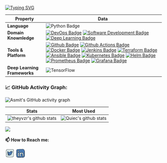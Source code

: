 [![Typing SVG](https://readme-typing-svg.herokuapp.com?color=%2336BCF7&center=true&vCenter=true&width=600&lines=Hi+there+👋,+I+am+Tahe+Yavuzer;+Welcome+to+My+Github+Profile!;+I+am+currently+developing+myself+in+DevOps+field;+Always+learning+new+things)](https://git.io/typing-svg)

Property | Data
--- | --- 
**Language**  | ![Python Badge](https://img.shields.io/badge/-Python-3776AB?style=flat&logo=Python&logoColor=white)
**Domain Knownledge**  | [![DevOps Badge](https://img.shields.io/badge/-DevOps%20-4C0099?style=flat&logoColor=white)](https://github.com/search?q=user%3Atheyvzr&type=Repositories) [![Software Development Badge](https://img.shields.io/badge/-Software%20Development-004C99?style=flat&logoColor=white)](https://github.com/search?q=user%3Atheyvzr&type=Repositories) [![Deep Learning Badge](https://img.shields.io/badge/-Deep%20Learning-000099?style=flat&logoColor=white)](https://github.com/theyvzr/theyvzr)
**Tools & Platform** | [![Github Badge](https://img.shields.io/badge/-Github%20-2088FF?style=flat&logo=Github&logoColor=white)](https://github.com/theyvzr/theyvzr) [![Github Actions Badge](https://img.shields.io/badge/-Git%20-2088FF?style=flat&logo=Git&logoColor=white)](https://github.com/theyvzr/theyvzr) [![Docker Badge](https://img.shields.io/badge/-Docker%20-2088FF?style=flat&logo=Docker&logoColor=white)](https://github.com/theyvzr/theyvzr) [![Jenkins Badge](https://img.shields.io/badge/-Jenkins%20-2088FF?style=flat&logo=Jenkins&logoColor=white)](https://github.com/theyvzr/theyvzr) [![Terraform Badge](https://img.shields.io/badge/-Terraform%20-2088FF?style=flat&logo=Terraform&logoColor=white)](https://github.com/theyvzr/theyvzr) [![Ansible Badge](https://img.shields.io/badge/-Ansible%20-2088FF?style=flat&logo=Ansible&logoColor=white)](https://github.com/theyvzr/theyvzr) [![Kubernetes Badge](https://img.shields.io/badge/-Kubernetes%20-2088FF?style=flat&logo=Kubernetes&logoColor=white)](https://github.com/theyvzr/theyvzr) [![Helm Badge](https://img.shields.io/badge/-Helm%20-2088FF?style=flat&logo=Helm&logoColor=white)](https://github.com/theyvzr/theyvzr) [![Prometheus Badge](https://img.shields.io/badge/-Prometheus%20-2088FF?style=flat&logo=Prometheus&logoColor=white)](https://github.com/theyvzr/theyvzr) [![Grafana Badge](https://img.shields.io/badge/-Grafana%20-2088FF?style=flat&logo=Grafana&logoColor=white)](https://github.com/theyvzr/theyvzr)
**Deep Learning Frameworks**  | ![TensorFlow](http://img.shields.io/badge/-TensorFlow-eee?style=flat-square&logo=tensorflow&logoColor=FF6F00)

### 📈 GitHub Activity Graph:
![Asmit's GitHub activity graph](https://activity-graph.herokuapp.com/graph?username=theyvzr&hide_border=true&theme=redical)

 Stats | Most Used
--- | --- 
![theyvzr's github stats](https://github-readme-stats.vercel.app/api?username=theyvzr&show_icons=true&theme=radical&include_all_commits=true) | ![Quiec's github stats](https://github-readme-stats.vercel.app/api/top-langs/?username=theyvzr&theme=radical&layout=compact)

<img src="https://github-readme-streak-stats.herokuapp.com/?user=theyvzr"></img>


**📫 How to Reach me:**
<p align="left">
<a href="https://twitter.com/theyvzr" target="blank"><img align="center" src="https://raw.githubusercontent.com/theyvzr/theyvzr/master/assets/twitter.svg" alt="theyvzr" height="30" width="30" /></a>
<a href="https://linkedin.com/in/taheyavuzer" target="blank"><img align="center" src="https://raw.githubusercontent.com/theyvzr/theyvzr/master/assets/linkedin.svg" alt="theyvzr" height="30" width="30" /></a>

